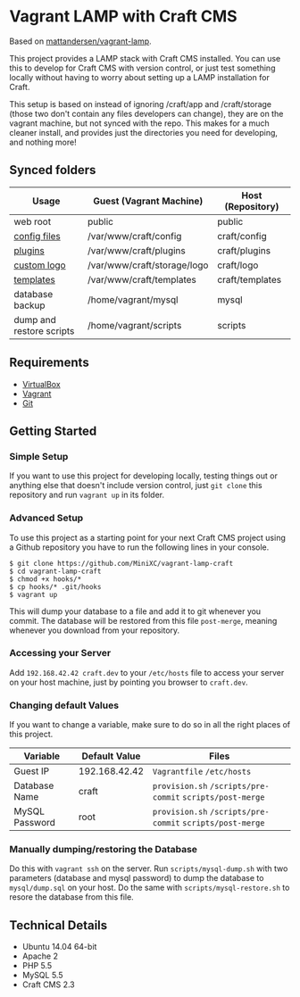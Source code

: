 Vagrant LAMP with Craft CMS
===========================
Based on [mattandersen/vagrant-lamp](https://github.com/mattandersen/vagrant-lamp).

This project provides a LAMP stack with Craft CMS installed. You can use this to develop for Craft CMS with version control, or just test something locally without having to worry about setting up a LAMP installation for Craft.

This setup is based on instead of ignoring /craft/app and /craft/storage (those two don't contain any files developers can change), they are on the vagrant machine, but not synced with the repo.
This makes for a much cleaner install, and provides just the directories you need for developing, and nothing more!

Synced folders
--------------
| Usage         | Guest (Vagrant Machine) | Host (Repository)  |
| ------------  | --------------- | ----- |
| web root      | public          | public |
| [config files](http://buildwithcraft.com/docs/folder-structure#craft-config) | /var/www/craft/config    |  craft/config |
| [plugins](http://buildwithcraft.com/docs/folder-structure#craft-plugins) | /var/www/craft/plugins | craft/plugins |
| [custom logo](http://buildwithcraft.com/docs/folder-structure#craft-storage) | /var/www/craft/storage/logo | craft/logo |
| [templates](http://buildwithcraft.com/docs/templating-overview) | /var/www/craft/templates | craft/templates
| database backup | /home/vagrant/mysql | mysql |
| dump and restore scripts | /home/vagrant/scripts | scripts |

Requirements
------------
* [VirtualBox](http://www.virtualbox.com)
* [Vagrant](http://www.vagrantup.com)
* [Git](http://git-scm.com/)

Getting Started
---------------

### Simple Setup
If you want to use this project for developing locally, testing things out or anything else that doesn't include version control, just `git clone` this repository and run `vagrant up` in its folder.

### Advanced Setup
To use this project as a starting point for your next Craft CMS project using a Github repository you have to run the following lines in your console.

    $ git clone https://github.com/MiniXC/vagrant-lamp-craft
    $ cd vagrant-lamp-craft
    $ chmod +x hooks/*
    $ cp hooks/* .git/hooks
    $ vagrant up

This will dump your database to a file and add it to git whenever you commit. The database will be restored from this file `post-merge`, meaning whenever you download from your repository.

### Accessing your Server
Add `192.168.42.42 craft.dev` to your `/etc/hosts` file to access your server on your host machine, just by pointing you browser to `craft.dev`.

### Changing default Values
If you want to change a variable, make sure to do so in all the right places of this project.

| Variable       | Default Value |                               Files                       |
| -------------- | ------------- | --------------------------------------------------------- |
| Guest IP       | 192.168.42.42 | `Vagrantfile` `/etc/hosts`                                |
| Database Name  | craft         | `provision.sh` `/scripts/pre-commit` `scripts/post-merge` |
| MySQL Password | root          | `provision.sh` `/scripts/pre-commit` `scripts/post-merge` |

### Manually dumping/restoring the Database
Do this with `vagrant ssh` on the server. Run `scripts/mysql-dump.sh` with two parameters (database and mysql password) to dump the database to `mysql/dump.sql` on your host. Do the same with `scripts/mysql-restore.sh` to resore the database from this file.

Technical Details
-----------------
* Ubuntu 14.04 64-bit
* Apache 2
* PHP 5.5
* MySQL 5.5
* Craft CMS 2.3
